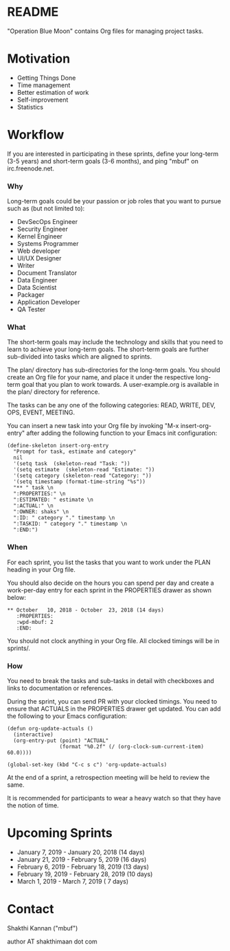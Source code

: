 README
======

"Operation Blue Moon" contains Org files for managing project tasks.

Motivation
==========

* Getting Things Done
* Time management
* Better estimation of work
* Self-improvement
* Statistics

Workflow
========

If you are interested in participating in these sprints, define your
long-term (3-5 years) and short-term goals (3-6 months), and ping
"mbuf" on irc.freenode.net.

### Why

Long-term goals could be your passion or job roles that you want to
pursue such as (but not limited to):

* DevSecOps Engineer
* Security Engineer
* Kernel Engineer
* Systems Programmer
* Web developer
* UI/UX Designer
* Writer
* Document Translator
* Data Engineer
* Data Scientist
* Packager
* Application Developer
* QA Tester

### What

The short-term goals may include the technology and skills that you
need to learn to achieve your long-term goals. The short-term goals are
further sub-divided into tasks which are aligned to sprints.

The plan/ directory has sub-directories for the long-term goals. You
should create an Org file for your name, and place it under the
respective long-term goal that you plan to work towards. A
user-example.org is available in the plan/ directory for reference.

The tasks can be any one of the following categories: READ, WRITE,
DEV, OPS, EVENT, MEETING.

You can insert a new task into your Org file by invoking "M-x
insert-org-entry" after adding the following function to your Emacs
init configuration:

    (define-skeleton insert-org-entry
      "Prompt for task, estimate and category"
      nil
      '(setq task  (skeleton-read "Task: "))
      '(setq estimate  (skeleton-read "Estimate: "))
      '(setq category (skeleton-read "Category: "))
      '(setq timestamp (format-time-string "%s"))
      "** " task \n
      ":PROPERTIES:" \n
      ":ESTIMATED: " estimate \n
      ":ACTUAL:" \n
      ":OWNER: shaks" \n
      ":ID: " category "." timestamp \n
      ":TASKID: " category "." timestamp \n
      ":END:")

### When

For each sprint, you list the tasks that you want to work under the
PLAN heading in your Org file.

You should also decide on the hours you can spend per day and create a
work-per-day entry for each sprint in the PROPERTIES drawer as shown
below:

    ** October   10, 2018 - October  23, 2018 (14 days)
       :PROPERTIES:
       :wpd-mbuf: 2
       :END:

You should not clock anything in your Org file. All clocked timings
will be in sprints/.

### How

You need to break the tasks and sub-tasks in detail with checkboxes
and links to documentation or references.

During the sprint, you can send PR with your clocked timings. You need
to ensure that ACTUALS in the PROPERTIES drawer get updated. You can
add the following to your Emacs configuration:

    (defun org-update-actuals ()
      (interactive)
      (org-entry-put (point) "ACTUAL"
                     (format "%0.2f" (/ (org-clock-sum-current-item) 60.0))))

    (global-set-key (kbd "C-c s c") 'org-update-actuals)

At the end of a sprint, a retrospection meeting will be held to review
the same.

It is recommended for participants to wear a heavy watch so that they
have the notion of time.

Upcoming Sprints
================

* January   7, 2019 - January  20, 2018 (14 days)
* January  21, 2019 - February  5, 2019 (16 days)
* February  6, 2019 - February 18, 2019 (13 days)
* February 19, 2019 - February 28, 2019 (10 days)
* March     1, 2019 - March     7, 2019 ( 7 days)

Contact
=======

Shakthi Kannan ("mbuf")

author AT shakthimaan dot com
